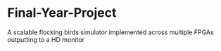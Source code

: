 Final-Year-Project
==================

A scalable flocking birds simulator implemented across multiple FPGAs outputting to a HD monitor

